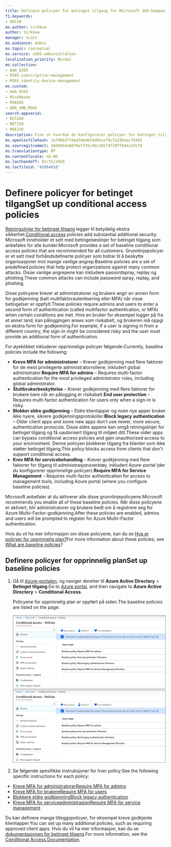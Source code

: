 ```yaml
---
title: Definere policyer for betinget tilgang for Microsoft 365-kampanjer
f1.keywords:
- NOCSH
ms.author: sirkkuw
author: Sirkkuw
manager: scotv
ms.audience: Admin
ms.topic: conceptual
ms.service: o365-administration
localization_priority: Normal
ms.collection:
- Adm_O365
- M365-subscription-management
- M365-identity-device-management
ms.custom:
- Adm_O365
- MiniMaven
- MSB365
- OKR_SMB_M365
search.appverid:
- BCS160
- MET150
- MOE150
description: Finn ut hvordan du konfigurerer policyer for betinget tilgang for Microsoft 365-kampanjer.
ms.openlocfilehash: 1ef90bd77da43ded624d85cef9c7a33beec74345
ms.sourcegitcommit: 3dd9944a6070a7f35c4bc2b57df397f844c3fe79
ms.translationtype: MT
ms.contentlocale: nb-NO
ms.lasthandoff: 02/15/2020
ms.locfileid: "42064618"
---
```

# <a name="set-up-conditional-access-policies"></a><span data-ttu-id="8f81d-103">Definere policyer for betinget tilgang</span><span class="sxs-lookup"><span data-stu-id="8f81d-103">Set up conditional access policies</span></span>

<span data-ttu-id="8f81d-104">[Retningslinjer for betinget tilgang](https://docs.microsoft.com/azure/active-directory/conditional-access/overview) legger til betydelig ekstra sikkerhet.</span><span class="sxs-lookup"><span data-stu-id="8f81d-104">[Conditional access](https://docs.microsoft.com/azure/active-directory/conditional-access/overview) policies add substantial additional security.</span></span> <span data-ttu-id="8f81d-105">Microsoft inneholder et sett med betingelseslinjer for betinget tilgang som anbefales for alle kunder.</span><span class="sxs-lookup"><span data-stu-id="8f81d-105">Microsoft provides a set of baseline conditional access policies that are recommended for all customers.</span></span> <span data-ttu-id="8f81d-106">Grunnlinjepolicyer er et sett med forhåndsdefinerte policyer som bidrar til å beskytte organisasjoner mot mange vanlige angrep.</span><span class="sxs-lookup"><span data-stu-id="8f81d-106">Baseline policies are a set of predefined policies that help protect organizations against many common attacks.</span></span> <span data-ttu-id="8f81d-107">Disse vanlige angrepene kan inkludere passordspray, replay og phishing.</span><span class="sxs-lookup"><span data-stu-id="8f81d-107">These common attacks can include password spray, replay, and phishing.</span></span>

<span data-ttu-id="8f81d-108">Disse policyene krever at administratorer og brukere angir en annen form for godkjenning (kalt multifaktorautentisering eller MFA) når visse betingelser er oppfylt.</span><span class="sxs-lookup"><span data-stu-id="8f81d-108">These policies require admins and users to enter a second form of authentication (called multifactor authentication, or MFA) when certain conditions are met.</span></span> <span data-ttu-id="8f81d-109">Hvis en bruker for eksempel logger på fra et annet land, kan påloggingen anses som risikabelt, og brukeren må oppgi en ekstra form for godkjenning.</span><span class="sxs-lookup"><span data-stu-id="8f81d-109">For example, if a user is signing in from a different country, the sign-in might be considered risky and the user must provide an additional form of authentication.</span></span> 

<span data-ttu-id="8f81d-110">For øyeblikket inkluderer opprinnelige policyer følgende:</span><span class="sxs-lookup"><span data-stu-id="8f81d-110">Currently, baseline policies include the following:</span></span>
- <span data-ttu-id="8f81d-111">**Kreve MFA for administratorer** &ndash; Krever godkjenning med flere faktorer for de mest privilegerte administratorrollene, inkludert global administrator.</span><span class="sxs-lookup"><span data-stu-id="8f81d-111">**Require MFA for admins** &ndash; Requires multi-factor authentication for the most privileged administrator roles, including global administrator.</span></span>
- <span data-ttu-id="8f81d-112">**Sluttbrukerbeskyttelse** &ndash; Krever godkjenning med flere faktorer for brukere bare når en pålogging er risikabelt.</span><span class="sxs-lookup"><span data-stu-id="8f81d-112">**End user protection** &ndash; Requires multi-factor authentication for users only when a sign-in is risky.</span></span> 
- <span data-ttu-id="8f81d-113">**Blokker eldre godkjenning** &ndash; Eldre klientapper og noen nye apper bruker ikke nyere, sikrere godkjenningsprotokoller.</span><span class="sxs-lookup"><span data-stu-id="8f81d-113">**Block legacy authentication** &ndash; Older client apps and some new apps don't use newer, more secure, authentication protocols.</span></span> <span data-ttu-id="8f81d-114">Disse eldre appene kan omgå retningslinjer for betinget tilgang og få uautorisert tilgang til miljøet ditt.</span><span class="sxs-lookup"><span data-stu-id="8f81d-114">These older apps can bypass conditional access policies and gain unauthorized access to your environment.</span></span> <span data-ttu-id="8f81d-115">Denne policyen blokkerer tilgang fra klienter som ikke støtter betinget tilgang.</span><span class="sxs-lookup"><span data-stu-id="8f81d-115">This policy blocks access from clients that don't support conditional access.</span></span> 
- <span data-ttu-id="8f81d-116">**Krev MFA for servicebehandling** &ndash; Krever godkjenning med flere faktorer for tilgang til administrasjonsverktøy, inkludert Azure-portal (der du konfigurerer opprinnelige policyer).</span><span class="sxs-lookup"><span data-stu-id="8f81d-116">**Require MFA for Service Management** &ndash; Requires multi-factor authentication for access to management tools, including Azure portal (where you configure baseline policies).</span></span> 

<span data-ttu-id="8f81d-117">Microsoft anbefaler at du aktiverer alle disse grunnlinjepolicyene.</span><span class="sxs-lookup"><span data-stu-id="8f81d-117">Microsoft recommends you enable all of these baseline policies.</span></span> <span data-ttu-id="8f81d-118">Når disse policyene er aktivert, blir administratorer og brukere bedt om å registrere seg for Azure Multii-Factor-godkjenning.</span><span class="sxs-lookup"><span data-stu-id="8f81d-118">After these policies are enabled, admins and users will be prompted to register for Azure Multii-Factor authentication.</span></span>

<span data-ttu-id="8f81d-119">Hvis du vil ha mer informasjon om disse policyene, kan du se [Hva er policyer for opprinnelig plan?](https://docs.microsoft.com/azure/active-directory/conditional-access/concept-baseline-protection)</span><span class="sxs-lookup"><span data-stu-id="8f81d-119">For more information about these policies, see [What are baseline policies](https://docs.microsoft.com/azure/active-directory/conditional-access/concept-baseline-protection)?</span></span>


## <a name="set-up-baseline-policies"></a><span data-ttu-id="8f81d-120">Definere policyer for opprinnelig plan</span><span class="sxs-lookup"><span data-stu-id="8f81d-120">Set up baseline policies</span></span>

1. <span data-ttu-id="8f81d-121">Gå til [Azure-portalen](https://portal.azure.com), og naviger deretter til **Azure Active Directory** \> **Betinget tilgang**.</span><span class="sxs-lookup"><span data-stu-id="8f81d-121">Go to [Azure portal](https://portal.azure.com), and then navigate to **Azure Active Directory** \> **Conditional Access**.</span></span>
    
    <span data-ttu-id="8f81d-122">Policyene for opprinnelig plan er oppført på siden.</span><span class="sxs-lookup"><span data-stu-id="8f81d-122">The baseline policies are listed on the page.</span></span> <br/> <br/>
    <span data-ttu-id="8f81d-123">![Side som viser grunnlinjepolicyer for betinget tilgang.](../media/baslinepolicies.png)</span><span class="sxs-lookup"><span data-stu-id="8f81d-123">![Page that lists baseline policies for conditional access.](../media/baslinepolicies.png)</span></span>
1. <span data-ttu-id="8f81d-124">Se følgende spesifikke instruksjoner for hver policy:</span><span class="sxs-lookup"><span data-stu-id="8f81d-124">See the following specific instructions for each policy:</span></span>

  - [<span data-ttu-id="8f81d-125">Kreve MFA for administratorer</span><span class="sxs-lookup"><span data-stu-id="8f81d-125">Require MFA for admins</span></span>](https://docs.microsoft.com/azure/active-directory/conditional-access/howto-baseline-protect-administrators)
- [<span data-ttu-id="8f81d-126">Kreve MFA for brukere</span><span class="sxs-lookup"><span data-stu-id="8f81d-126">Require MFA for users</span></span>](https://docs.microsoft.com/azure/active-directory/conditional-access/howto-baseline-protect-end-users)  
 - [<span data-ttu-id="8f81d-127">Blokkere eldre godkjenning</span><span class="sxs-lookup"><span data-stu-id="8f81d-127">Block legacy authentication</span></span>](https://docs.microsoft.com/azure/active-directory/conditional-access/howto-baseline-protect-legacy-auth)
  - [<span data-ttu-id="8f81d-128">Kreve MFA for serviceadministrasjon</span><span class="sxs-lookup"><span data-stu-id="8f81d-128">Require MFA for service management</span></span>](https://docs.microsoft.com/azure/active-directory/conditional-access/howto-baseline-protect-azure)

<span data-ttu-id="8f81d-129">Du kan definere mange tilleggspolicyer, for eksempel kreve godkjente klientapper.</span><span class="sxs-lookup"><span data-stu-id="8f81d-129">You can set up many additional policies, such as requiring approved client apps.</span></span> <span data-ttu-id="8f81d-130">Hvis du vil ha mer informasjon, kan du se [dokumentasjonen for betinget tilgang](https://docs.microsoft.com/azure/active-directory/conditional-access/).</span><span class="sxs-lookup"><span data-stu-id="8f81d-130">For more information, see the [Conditional Access Documentation](https://docs.microsoft.com/azure/active-directory/conditional-access/).</span></span>
